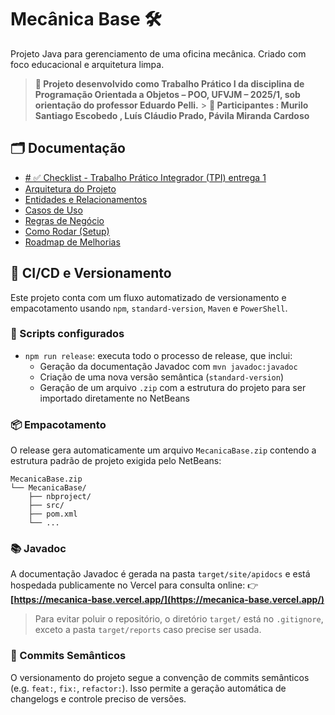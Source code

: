 # Mecânica Base 🛠️

Projeto Java para gerenciamento de uma oficina mecânica. Criado com foco educacional e arquitetura limpa.

> **📘 Projeto desenvolvido como Trabalho Prático I da disciplina de Programação Orientada a Objetos – POO, UFVJM – 2025/1, sob orientação do professor Eduardo Pelli.** > **📘 Participantes : Murilo Santiago Escobedo , Luís Cláudio Prado, Pávila Miranda Cardoso**

## 🗂 Documentação

- [# ✅ Checklist - Trabalho Prático Integrador (TPI) entrega 1](documentation/entrega1.md)
- [Arquitetura do Projeto](documentation/arquitetura.md)
- [Entidades e Relacionamentos](documentation/entidades.md)
- [Casos de Uso](documentation/casos-de-uso.md)
- [Regras de Negócio](documentation/regras-de-negocio.md)
- [Como Rodar (Setup)](documentation/setup-dev.md)
- [Roadmap de Melhorias](documentation/roadmap.md)

## 🚀 CI/CD e Versionamento

Este projeto conta com um fluxo automatizado de versionamento e empacotamento usando `npm`, `standard-version`, `Maven` e `PowerShell`.

### 🔧 Scripts configurados

- `npm run release`: executa todo o processo de release, que inclui:
  - Geração da documentação Javadoc com `mvn javadoc:javadoc`
  - Criação de uma nova versão semântica (`standard-version`)
  - Geração de um arquivo `.zip` com a estrutura do projeto para ser importado diretamente no NetBeans

### 📦 Empacotamento

O release gera automaticamente um arquivo `MecanicaBase.zip` contendo a estrutura padrão de projeto exigida pelo NetBeans:

```
MecanicaBase.zip
└── MecanicaBase/
    ├── nbproject/
    ├── src/
    ├── pom.xml
    └── ...
```

### 📚 Javadoc

A documentação Javadoc é gerada na pasta `target/site/apidocs` e está hospedada publicamente no Vercel para consulta online:
👉 **[https://mecanica-base.vercel.app/](https://mecanica-base.vercel.app/)**

> Para evitar poluir o repositório, o diretório `target/` está no `.gitignore`, exceto a pasta `target/reports` caso precise ser usada.

### 📝 Commits Semânticos

O versionamento do projeto segue a convenção de commits semânticos (e.g. `feat:`, `fix:`, `refactor:`). Isso permite a geração automática de changelogs e controle preciso de versões.
